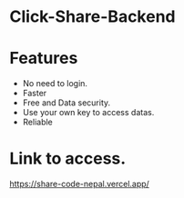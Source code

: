 # Click-Share-Backend


# Features 
* No need to login.
* Faster
* Free and Data security.
* Use your own key to access datas.
* Reliable

# Link to access.
https://share-code-nepal.vercel.app/

 
